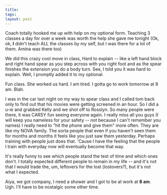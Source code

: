 ```yaml
---
title: 
tags: 
layout: post
---
```

Coach totally hooked me up with help on my optional form.  Teaching 3 classes a day for over a week was worth the help she gave me tonight (Ok, ok, **I** didn't teach ALL the classes by my self, but I was there for a lot of them.  Amina was there too)



We did this crazy cool move in class,  Hard to explain -- like a left hand block and right hand spear as you step across with you right foot and as the spear finishes the extension you do a body turn.  See, I told you it was hard to explain.  Well, I promptly added it to my optional.  



Fun class.  She worked us hard.  I am tired.  I gotta go to work tomorrow at 8 am.  Blah.



I was in the car last night on my way to spear class and I called tom back only to find out that his movies were getting screened in an hour.  So I did a u-ie and grabbed Kelly and we shot off to Rosslyn.  So many people were there, it was CARSY fun seeing everyone again.  I really miss all you guys (I will keep you nameless for your safety -- not because I can't remember you names) I really need to "hit the phone and give them" more often.  They are like my NOVA family.  The sorta people that even if you haven't seen them for months and months it feels like you just saw them yesterday.  Perhaps training with people just does that.  'Cause I have the feeling that the people I train with everyday now will eventually become that way.



It's really funny to see which people stand the test of time and which ones don't.  I totally expected different people to remain in my life -- and it's not that I would trade the, um, leftovers for the lost (lostovers?), but it's not what I expected.



Aiya, we got company, I need a shower and I got to be at work at **8 am**.  Ugh.  I'll have to be nostalgic some other time.
